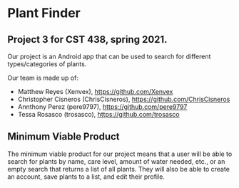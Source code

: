 # Plant Finder
## Project 3 for CST 438, spring 2021.

Our project is an Android app that can be used to search for different types/categories of plants. 

Our team is made up of: 
* Matthew Reyes (Xenvex), https://github.com/Xenvex
* Christopher Cisneros (ChrisCisneros), https://github.com/ChrisCisneros
* Annthony Perez (pere9797), https://github.com/pere9797
* Tessa Rosasco (trosasco), https://github.com/trosasco

## Minimum Viable Product

The minimum viable product for our project means that a user will be able to search for plants by name, care level, amount of water needed, etc., or an empty search that returns a list of all plants. They will also be able to create an account, save plants to a list, and edit their profile. 
